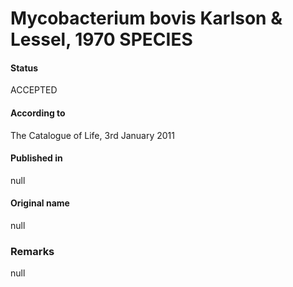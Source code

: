 # Mycobacterium bovis Karlson & Lessel, 1970 SPECIES

#### Status
ACCEPTED

#### According to
The Catalogue of Life, 3rd January 2011

#### Published in
null

#### Original name
null

### Remarks
null